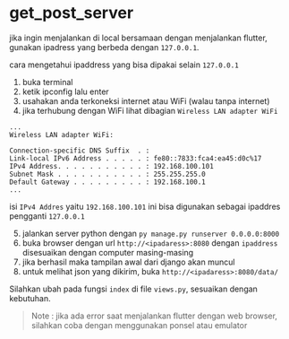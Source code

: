 # get_post_server

jika ingin menjalankan di local bersamaan dengan menjalankan flutter, gunakan ipadress yang berbeda dengan `127.0.0.1`.

cara mengetahui ipaddress yang bisa dipakai selain `127.0.0.1`

1. buka terminal
2. ketik ipconfig lalu enter
3. usahakan anda terkoneksi internet atau WiFi (walau tanpa internet)
4. jika terhubung dengan WiFi lihat dibagian `Wireless LAN adapter WiFi`

```
...
Wireless LAN adapter WiFi:

Connection-specific DNS Suffix  . :
Link-local IPv6 Address . . . . . : fe80::7833:fca4:ea45:d0c%17
IPv4 Address. . . . . . . . . . . : 192.168.100.101
Subnet Mask . . . . . . . . . . . : 255.255.255.0
Default Gateway . . . . . . . . . : 192.168.100.1
...
```

isi `IPv4 Addres` yaitu `192.168.100.101` ini bisa digunakan sebagai ipaddres pengganti `127.0.0.1`

5. jalankan server python dengan `py manage.py runserver 0.0.0.0:8000`
6. buka browser dengan url `http://<ipadaress>:8080` dengan `ipaddress` disesuaikan dengan computer masing-masing
7. jika berhasil maka tampilan awal dari django akan muncul
8. untuk melihat json yang dikirim, buka `http://<ipadaress>:8080/data/`



Silahkan ubah pada fungsi `index` di file `views.py`, sesuaikan dengan kebutuhan.


> Note : jika ada error saat menjalankan flutter dengan web browser, silahkan coba dengan menggunakan ponsel atau emulator
